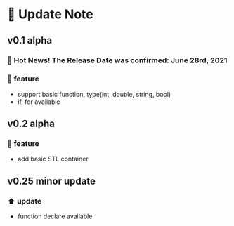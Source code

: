 # :rocket: Update Note
## v0.1 alpha
### :mega: Hot News! The Release Date was confirmed: June 28rd, 2021
### :pencil: **feature**
- support basic function, type(int, double, string, bool)
- if, for available

## v0.2 alpha
### :pencil: **feature**
- add basic STL container

## v0.25 minor update
### :arrow_up: **update**
- function declare available

